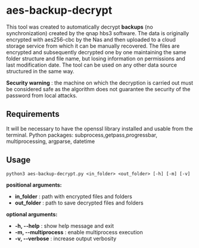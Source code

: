 
# aes-backup-decrypt

This tool was created to automatically decrypt **backups** (no synchronization) created by the qnap hbs3 software. 
The data is originally encrypted with aes256-cbc by the Nas and then uploaded to a cloud storage service from which it can be manually recovered. The files are encrypted and subsequently decrypted one by one maintaining the same folder structure and file name, but losing information on permissions and last modification date. The tool can be used on any other data source structured in the same way.

**Security warning** : the machine on which the decryption is carried out must be considered safe as the algorithm does not guarantee the security of the password from local attacks.

## Requirements
It will be necessary to have the openssl library installed and usable from the terminal.
Python packages: subprocess,getpass,progressbar, multiprocessing, argparse, datetime

## Usage

    python3 aes-backup-decrypt.py <in_folder> <out_folder> [-h] [-m] [-v]

**positional arguments:**
-  **in_folder** :          path with encrypted files and folders
- **out_folder** :          path to save decrypted files and folders

**optional arguments:**
  - **-h, --help**  :       show help message and exit
 - **-m, --multiprocess** : enable multiprocess execution 
-  **-v, --verbose** :      increase output verbosity
